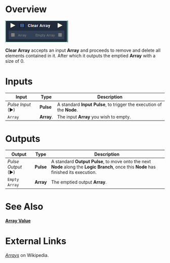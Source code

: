 # Overview

![The Clear Array Node.](../../.gitbook/assets/toolbox/array/clear-array.png)

**Clear Array** accepts an input **Array** and proceeds to remove and delete all elements contained in it. After which it outputs the emptied **Array** with a size of 0.

# Inputs

|Input|Type|Description|
|---|---|---|
|*Pulse Input* (►)|**Pulse**|A standard **Input Pulse**, to trigger the execution of the **Node**.|
|`Array`|**Array**.|The input **Array** you wish to empty. |

# Outputs

|Output|Type|Description|
|---|---|---|
|*Pulse Output* (►)|**Pulse**|A standard **Output Pulse**, to move onto the next **Node** along the **Logic Branch**, once this **Node** has finished its execution.|
|`Empty Array`|**Array**|The emptied output **Array**.|

# See Also
[**Array Value**](array-value.md)

# External Links
[*Arrays*](https://en.wikipedia.org/wiki/Array_data_structure#:~:text=In%20computer%20science%2C%20an%20array,one%20array%20index%20or%20key.) on Wikipedia.
